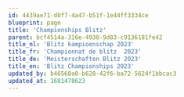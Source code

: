 ```yaml
---
id: 4439ae71-d0f7-4a47-b51f-1e44ff3334ce
blueprint: page
title: 'Championships Blitz'
parent: bcf4514a-316e-4938-9d83-c9136181fe42
title_nl: 'Blitz kampioenschap 2023'
title_fr: 'Championnat de blitz  2023'
title_de: 'Meisterschaften Blitz 2023'
title_en: 'Blitz Championships 2023'
updated_by: b46560a0-b628-42f6-ba72-5624f1bbcac3
updated_at: 1681478623
---
```


